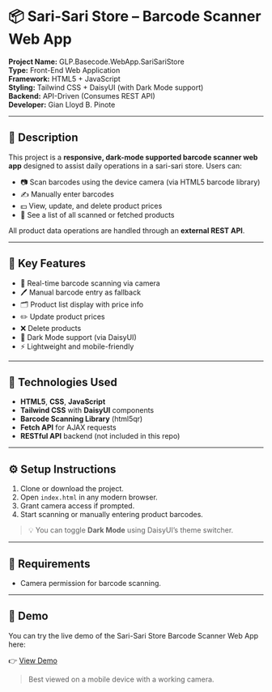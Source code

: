 # 📦 Sari-Sari Store – Barcode Scanner Web App

**Project Name:** GLP.Basecode.WebApp.SariSariStore  
**Type:** Front-End Web Application  
**Framework:** HTML5 + JavaScript  
**Styling:** Tailwind CSS + DaisyUI (with Dark Mode support)  
**Backend:** API-Driven (Consumes REST API)  
**Developer:** Gian Lloyd B. Pinote  

---

## 📌 Description

This project is a **responsive, dark-mode supported barcode scanner web app** designed to assist daily operations in a sari-sari store. Users can:

- 📷 Scan barcodes using the device camera (via HTML5 barcode library)
- ✍️ Manually enter barcodes
- 💵 View, update, and delete product prices
- 🧾 See a list of all scanned or fetched products

All product data operations are handled through an **external REST API**.

---

## 🌟 Key Features

- 📸 Real-time barcode scanning via camera
- 🖊️ Manual barcode entry as fallback
- 🗂️ Product list display with price info
- ✏️ Update product prices
- ❌ Delete products
- 🌙 Dark Mode support (via DaisyUI)
- ⚡ Lightweight and mobile-friendly

---

## 🧰 Technologies Used

- **HTML5**, **CSS**, **JavaScript**
- **Tailwind CSS** with **DaisyUI** components
- **Barcode Scanning Library** (html5qr)
- **Fetch API** for AJAX requests
- **RESTful API** backend (not included in this repo)

---

## ⚙️ Setup Instructions

1. Clone or download the project.
2. Open `index.html` in any modern browser.
3. Grant camera access if prompted.
4. Start scanning or manually entering product barcodes.

> 💡 You can toggle **Dark Mode** using DaisyUI’s theme switcher.

---

## 🔐 Requirements

- Camera permission for barcode scanning.

---

## 🔗 Demo

You can try the live demo of the Sari-Sari Store Barcode Scanner Web App here:

👉 [View Demo](https://glp-basecode-web-app-sari-sari-store.vercel.app/)

> Best viewed on a mobile device with a working camera.


